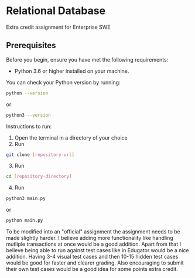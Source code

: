 # Relational Database
Extra credit assignment for Enterprise SWE

## Prerequisites
Before you begin, ensure you have met the following requirements:
- Python 3.6 or higher installed on your machine.

You can check your Python version by running:
```bash
python --version
```
or 
```bash
python3 --version
```

Instructions to run:

1. Open the terminal in a directory of your choice
2. Run 
```bash
git clone [repository-url]
```
3. Run
```bash
cd [repository-directory]
```
4. Run 
```bash
python3 main.py 
```
or 
```bash
python main.py
```

To be modified into an "official" assignment the assignment needs to be made slightly harder. I believe adding more functionality like handling mutliple transactions at once would be a good addition. Apart from that I believe being able to run against test cases like in Edugator would be a nice addition. Having 3-4 visual test cases and then 10-15 hidden test cases would be good for faster and clearer grading. Also encouraging to submit their own test cases would be a good idea for some points extra credit. 
